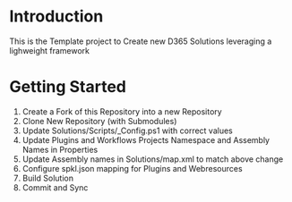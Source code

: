 # Introduction 
This is the Template project to Create new D365 Solutions leveraging a lighweight framework

# Getting Started
1.  Create a Fork of this Repository into a new Repository
1.	Clone New Repository (with Submodules)
1.	Update Solutions/Scripts/_Config.ps1 with correct values
1.  Update Plugins and Workflows Projects Namespace and Assembly Names in Properties
1.	Update Assembly names in Solutions/map.xml to match above change
1.  Configure spkl.json mapping for Plugins and Webresources
1.	Build Solution
1.  Commit and Sync

